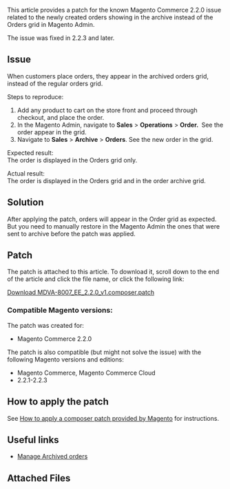 This article provides a patch for the known Magento Commerce 2.2.0 issue related to the newly created orders showing in the archive instead of the Orders grid in Magento Admin.

<p class="info">The issue was fixed in 2.2.3 and later.&nbsp;</p>

## Issue

When customers place orders, they appear in the archived orders grid, instead of the regular orders grid.

<span class="wysiwyg-underline">Steps to reproduce</span>:

1.   Add any product to cart on the store front and proceed through checkout, and place the order.
2.   In the Magento Admin, navigate to __Sales__ &gt; __Operations__ &gt; __Order.&nbsp;__&nbsp;See the order appear in the grid.
3.   Navigate to __Sales__ &gt; __Archive__ &gt; __Orders__. See the new order in the grid.

<span class="wysiwyg-underline">Expected result</span>:  
 The order is displayed in the Orders grid only.

<span class="wysiwyg-underline">Actual result</span>:  
 The order is displayed in the Orders grid and in the order archive grid.

## Solution

After applying the patch, orders will appear in the Order grid as expected. But you need to manually restore in the Magento Admin&nbsp;the ones that were sent to archive before the patch was applied.

## Patch

The patch is attached to this article. To download it, scroll down to the end of the article and click the file name, or click the following link:

<a href="https://support.magento.com/hc/article_attachments/360025565431/MDVA-8007_EE_2.2.0_v1.composer.patch" target="_self">Download MDVA-8007\_EE\_2.2.0\_v1.composer.patch</a>

### Compatible Magento versions:

The patch was created for:

*   Magento Commerce 2.2.0

The patch is also compatible (but might not solve the issue) with the following Magento versions and editions:

*   Magento Commerce, Magento Commerce Cloud
*   2.2.1-2.2.3

## How to apply the patch

See <a href="https://support.magento.com/hc/en-us/articles/360028367731" target="_self">How to apply a composer patch provided by Magento</a> for instructions.

## Useful links

*   <a href="https://docs.magento.com/m2/2.2/ee/user_guide/sales/order-archive.html" target="_self">Manage Archived orders</a>

## Attached Files